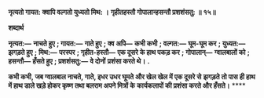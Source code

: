 **नृत्यतो गायत: क्वापि वल्गतो युध्यतो मिथ: ।** **गृहीतहस्तौ गोपालान्हसन्तौ प्रशशंसतु: ॥ १५॥** 

**शब्दार्थ** 

**नृत्यत:—** **नाचते हुए** **; गायत:—** **गाते हुए** **; क्व अपि—** **कभी कभी** **; वल्गत:—** **घूम-घूम कर** **; युध्यत:—** **झगड़ते हुए** **; मिथ:—** **परस्पर** **; गृहीत-हस्तौ—** **एक दूसरे के हाथ पकड़ कर** **; गोपालान्—** **ग्वालबालों को** **; हसन्तौ—** **हँसते हुए** **; प्रशशंसतु:—** **वे दोनों** **प्रशंसा करते थे।** **.** 

**कभी कभी, जब ग्वालबाल नाचते, गाते, इधर उधर घूमते और खेल खेल में एक दूसरे से** **झगड़ते तो पास ही हाथ में हाथ डाले खड़े होकर कृष्ण तथा बलराम अपने मित्रों के** **कार्यकलापों की प्रशंसा करते और हँसते।** **** 